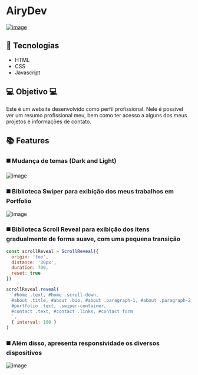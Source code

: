 # AiryDev

<a href="https://airydev.com.br/#home">![image](https://user-images.githubusercontent.com/48057126/131555237-98d45448-f1fd-49ce-b970-b0491bfc1981.png)</a>



## 🚀 Tecnologias
<ul>
  <li>HTML</li>
  <li>CSS</li>
  <li>Javascript</li>
</ul>



## 💻 Objetivo 💻
Este é um website desenvolvido como perfil profissional. Nele é possível ver um resumo profissional meu, bem como ter acesso a alguns dos meus projetos e informações de contato.

## 📚 Features
### ◼️ Mudança de temas (Dark and Light)
![image](https://user-images.githubusercontent.com/48057126/131557006-09ee3b27-e960-4777-9ce0-210954356e33.png)
####
### ◼️ Biblioteca Swiper para exibição dos meus trabalhos em Portfolio
![image](https://user-images.githubusercontent.com/48057126/131558013-20584811-ddc7-459b-b374-a4bd641dc480.png)
####
### ◼️ Biblioteca Scroll Reveal para exibição dos itens gradualmente de forma suave, com uma pequena transição
```js
const scrollReveal = ScrollReveal({
  origin: 'top',
  distance: '30px',
  duration: 700,
  reset: true
})

scrollReveal.reveal(
  `#home .text, #home .scroll-down,
  #about .title, #about .bio, #about .paragraph-1, #about .paragraph-2,
  #portfolio .text, .swiper-container,
  #contact .text, #contact .links, #contact form
  `,
  { interval: 100 }
)
```
### ◼️ Além disso, apresenta responsividade os diversos dispositivos
![image](https://user-images.githubusercontent.com/48057126/131559653-3b12b7f1-46bf-4842-a236-cf76ecad0665.png)
